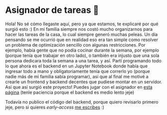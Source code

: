 # Asignador de tareas :whale2:

Hola! No sé cómo llegaste aquí, pero ya que estamos, te explicaré por qué surgió esto :) 
En mi familia siempre nos costó mucho organizarnos para hacer las tareas de la casa, lo cual siempre generó muchas peleas. Un día pensando se me ocurrió que en realidad eso era tan simple como resolver un problema de optimización sencillo con algunas restricciones. Por ejemplo, había gente que no podía cocinar durante la semana, por ejemplo (porque tenía que trabajar en otro lado), o también era injusto que una sola persona dedicara toda la semana a una tarea, y así. Partí programando todo lo que ahora es el backend en un Jupyter Notebook donde había que ingresar todo a mano y obligatoriamente tenía que correrlo yo (porque nadie más de mi familia sabía programar), así que al final me motivé a crearle un frontend y backend decentes que pudiese montar en un servidor. Así que así surgió este proyecto! Puedes jugar con el asignador en [esta página](https://asignador-de-tareas.netlify.app/) (tenle paciencia porque el backend es medio lento jeje)

Todavía no publico el código del backend, porque quiero revisarlo primero jeje, pero si quieres _early-access_ [me escribes](https://www.linkedin.com/in/mignaciasanchezj/) :) 

